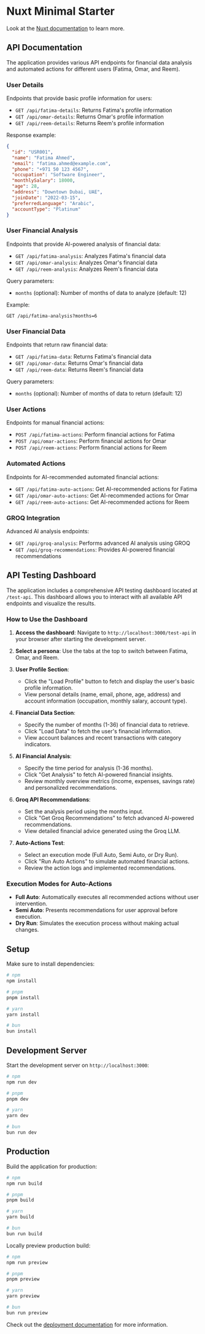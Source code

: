 # Nuxt Minimal Starter

Look at the [Nuxt documentation](https://nuxt.com/docs/getting-started/introduction) to learn more.

## API Documentation

The application provides various API endpoints for financial data analysis and automated actions for different users (Fatima, Omar, and Reem).

### User Details

Endpoints that provide basic profile information for users:

- `GET /api/fatima-details`: Returns Fatima's profile information
- `GET /api/omar-details`: Returns Omar's profile information
- `GET /api/reem-details`: Returns Reem's profile information

Response example:
```json
{
  "id": "USR001",
  "name": "Fatima Ahmed",
  "email": "fatima.ahmed@example.com",
  "phone": "+971 50 123 4567",
  "occupation": "Software Engineer",
  "monthlySalary": 18000,
  "age": 28,
  "address": "Downtown Dubai, UAE",
  "joinDate": "2022-03-15",
  "preferredLanguage": "Arabic",
  "accountType": "Platinum"
}
```

### User Financial Analysis

Endpoints that provide AI-powered analysis of financial data:

- `GET /api/fatima-analysis`: Analyzes Fatima's financial data
- `GET /api/omar-analysis`: Analyzes Omar's financial data
- `GET /api/reem-analysis`: Analyzes Reem's financial data

Query parameters:
- `months` (optional): Number of months of data to analyze (default: 12)

Example:
```
GET /api/fatima-analysis?months=6
```

### User Financial Data

Endpoints that return raw financial data:

- `GET /api/fatima-data`: Returns Fatima's financial data
- `GET /api/omar-data`: Returns Omar's financial data
- `GET /api/reem-data`: Returns Reem's financial data

Query parameters:
- `months` (optional): Number of months of data to return (default: 12)

### User Actions

Endpoints for manual financial actions:

- `POST /api/fatima-actions`: Perform financial actions for Fatima
- `POST /api/omar-actions`: Perform financial actions for Omar
- `POST /api/reem-actions`: Perform financial actions for Reem

### Automated Actions

Endpoints for AI-recommended automated financial actions:

- `GET /api/fatima-auto-actions`: Get AI-recommended actions for Fatima
- `GET /api/omar-auto-actions`: Get AI-recommended actions for Omar
- `GET /api/reem-auto-actions`: Get AI-recommended actions for Reem

### GROQ Integration

Advanced AI analysis endpoints:

- `GET /api/groq-analysis`: Performs advanced AI analysis using GROQ
- `GET /api/groq-recommendations`: Provides AI-powered financial recommendations

## API Testing Dashboard

The application includes a comprehensive API testing dashboard located at `/test-api`. This dashboard allows you to interact with all available API endpoints and visualize the results.

### How to Use the Dashboard

1. **Access the dashboard**: Navigate to `http://localhost:3000/test-api` in your browser after starting the development server.

2. **Select a persona**: Use the tabs at the top to switch between Fatima, Omar, and Reem.

3. **User Profile Section**:
   - Click the "Load Profile" button to fetch and display the user's basic profile information.
   - View personal details (name, email, phone, age, address) and account information (occupation, monthly salary, account type).

4. **Financial Data Section**:
   - Specify the number of months (1-36) of financial data to retrieve.
   - Click "Load Data" to fetch the user's financial information.
   - View account balances and recent transactions with category indicators.

5. **AI Financial Analysis**:
   - Specify the time period for analysis (1-36 months).
   - Click "Get Analysis" to fetch AI-powered financial insights.
   - Review monthly overview metrics (income, expenses, savings rate) and personalized recommendations.

6. **Groq API Recommendations**:
   - Set the analysis period using the months input.
   - Click "Get Groq Recommendations" to fetch advanced AI-powered recommendations.
   - View detailed financial advice generated using the Groq LLM.

7. **Auto-Actions Test**:
   - Select an execution mode (Full Auto, Semi Auto, or Dry Run).
   - Click "Run Auto Actions" to simulate automated financial actions.
   - Review the action logs and implemented recommendations.

### Execution Modes for Auto-Actions

- **Full Auto**: Automatically executes all recommended actions without user intervention.
- **Semi Auto**: Presents recommendations for user approval before execution.
- **Dry Run**: Simulates the execution process without making actual changes.

## Setup

Make sure to install dependencies:

```bash
# npm
npm install

# pnpm
pnpm install

# yarn
yarn install

# bun
bun install
```

## Development Server

Start the development server on `http://localhost:3000`:

```bash
# npm
npm run dev

# pnpm
pnpm dev

# yarn
yarn dev

# bun
bun run dev
```

## Production

Build the application for production:

```bash
# npm
npm run build

# pnpm
pnpm build

# yarn
yarn build

# bun
bun run build
```

Locally preview production build:

```bash
# npm
npm run preview

# pnpm
pnpm preview

# yarn
yarn preview

# bun
bun run preview
```

Check out the [deployment documentation](https://nuxt.com/docs/getting-started/deployment) for more information.
